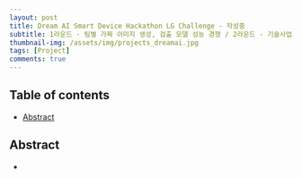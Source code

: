 ```yaml
---
layout: post
title: Dream AI Smart Device Hackathon LG Challenge - 작성중  
subtitle: 1라운드 - 팀별 가짜 이미지 생성, 검출 모델 성능 경쟁 / 2라운드 - 기술사업화 PT 경쟁
thumbnail-img: /assets/img/projects_dreamai.jpg 
tags: [Project]
comments: true
---
```


## Table of contents
- [Abstract](#abstract)


## Abstract
-  

